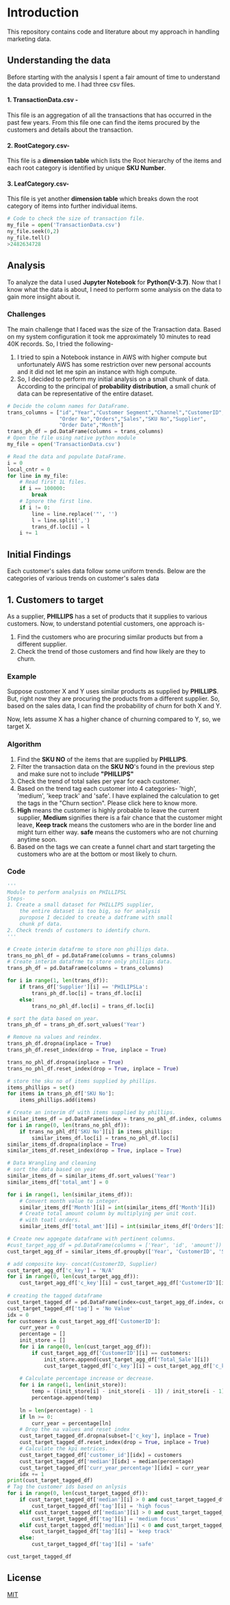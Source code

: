 # Introduction

This repository contains code and literature about my approach in handling marketing data.

## Understanding the data

Before starting with the analysis I spent a fair amount of time to understand the data provided to me. I had three csv files.
#### 1. TransactionData.csv - 
This file is an aggregation of all the transactions that has occurred in the past few years. From this file one can find the items procured by the customers and details about the transaction.
#### 2. RootCategory.csv-
This file is a **dimension table** which lists the Root hierarchy of the items and each root category is identified by unique **SKU Number**.
#### 3. LeafCategory.csv-
This file is yet another **dimension table** which breaks down the root category of items into further individual items. 

```python
# Code to check the size of transaction file.
my_file = open('TransactionData.csv')
ny_file.seek(0,2)
ny_file.tell()
>2482634728
```

## Analysis

To analyze the data I used **Jupyter Notebook** for **Python(V-3.7)**. Now that I know what the data is about, I need to perform some analysis on the data to gain more insight about it. 
### Challenges
The main challenge that I faced was the size of the Transaction data. Based on my system configuration it took me approximately 10 minutes to read 40K records. So, I tried the following-
1. I tried to spin a Notebook instance in AWS with higher compute but unfortunately AWS has some restriction over new personal accounts and it did not let me spin an instance with high compute.
2. So, I decided to perform my initial analysis on a small chunk of data. According to the principal of **probability distribution**, a small chunk of data can be representative of the entire dataset.
```Python
# Decide the column names for DataFrame.
trans_columns = ["id","Year","Customer Segment","Channel","CustomerID",
                 "Order No","Orders","Sales","SKU No","Supplier",
                 "Order Date","Month"]
trans_ph_df = pd.DataFrame(columns = trans_columns)
# Open the file using native python module
my_file = open('TransactionData.csv')

# Read the data and populate DataFrame.
i = 0
local_cntr = 0
for line in my_file:
    # Read first 1L files.
    if i == 100000:
        break
    # Ignore the first line.
    if i != 0:
        line = line.replace('"', '')
        l = line.split(',')
        trans_df.loc[i] = l
    i += 1
```

## Initial Findings
Each customer's sales data follow some uniform trends. Below are the categories of various trends on customer's sales data
##  1. Customers to target
As a supplier, **PHILLIPS** has a set of products that it supplies to various customers. Now, to understand potential customers, one approach is-
1. Find the customers who are procuring similar products but from a different supplier.
2. Check the trend of those customers and find how likely are they to churn. 
### Example
Suppose customer X and Y uses similar products as supplied by **PHILLIPS**. But, right now they are procuring the products from a different supplier. So, based on the sales data, I can find the probability of churn for both X and Y.

Now, lets assume X has a higher chance of churning compared to Y, so, we target X.

### Algorithm
1. Find the **SKU NO** of the items that are supplied by **PHILLIPS**.
2. Filter the transaction data on the **SKU NO**'s found in the previous step and make sure not to include **"PHILLIPS"**
3. Check the trend of total sales per year for each customer.
4. Based on the trend tag each customer into 4 categories- 'high', 'medium', 'keep track' and 'safe'. I have explained the calculation to get the tags in the "Churn section". Please click here to know more.
5. **High** means the customer is highly probable to leave the current supplier, **Medium** signifies there is a fair chance that the customer might leave, **Keep track** means the customers who are in the border line and might turn either way. **safe** means the customers who are not churning anytime soon.
6. Based on the tags we can create a funnel chart and start targeting the customers who are at the bottom or most likely to churn.

### Code
```python
'''
Module to perform analysis on PHILLIPSL
Steps-
1. Create a small dataset for PHILLIPS supplier, 
    the entire dataset is too big, so for analysis
    puropose I decided to create a datframe with small
    chunk pf data.
2. Check trends of customers to identify churn.
'''

# Create interim datafrme to store non phillips data.
trans_no_phl_df = pd.DataFrame(columns = trans_columns)
# Create interim datafrme to store only phillips data.
trans_ph_df = pd.DataFrame(columns = trans_columns)

for i in range(1, len(trans_df)):
    if trans_df['Supplier'][i] == 'PHILIPSLa':
        trans_ph_df.loc[i] = trans_df.loc[i]
    else:
        trans_no_phl_df.loc[i] = trans_df.loc[i]

# sort the data based on year.
trans_ph_df = trans_ph_df.sort_values('Year')

# Remove na values and reindex.
trans_ph_df.dropna(inplace = True)
trans_ph_df.reset_index(drop = True, inplace = True)

trans_no_phl_df.dropna(inplace = True)
trans_no_phl_df.reset_index(drop = True, inplace = True)

# store the sku no of items supplied by phillips.
items_phillips = set()
for items in trans_ph_df['SKU No']:
    items_phillips.add(items)

# Create an interim df with items supplied by phillips.
similar_items_df = pd.DataFrame(index = trans_no_phl_df.index, columns = trans_columns)
for i in range(0, len(trans_no_phl_df)):
    if trans_no_phl_df['SKU No'][i] in items_phillips:
        similar_items_df.loc[i] = trans_no_phl_df.loc[i]
similar_items_df.dropna(inplace = True)
similar_items_df.reset_index(drop = True, inplace = True)

# Data Wrangling and cleaning
# sort the data based on year
similar_items_df = similar_items_df.sort_values('Year')
similar_items_df['total_amt'] = 0

for i in range(1, len(similar_items_df)):
    # Convert month value to integer.
    similar_items_df['Month'][i] = int(similar_items_df['Month'][i])
    # Create total amount column by multiplying per unit cost.
    # with toatl orders.
    similar_items_df['total_amt'][i] = int(similar_items_df['Orders'][i]) * float(similar_items_df['Sales'][i])

# Create new aggegate dataframe with pertinent columns.
#cust_target_agg_df = pd.DataFrame(columns = ['Year', 'id', 'amount'])
cust_target_agg_df = similar_items_df.groupby(['Year', 'CustomerID', 'Supplier', 'SKU No']).total_amt.sum().to_frame('Total_Sale').reset_index()

# add composite key- concat(CustomerID, Supplier)
cust_target_agg_df['c_key'] = 'N/A'
for i in range(0, len(cust_target_agg_df)):
    cust_target_agg_df['c_key'][i] = cust_target_agg_df['CustomerID'][i] + cust_target_agg_df['Supplier'][i]
    
# creating the tagged dataframe
cust_target_tagged_df = pd.DataFrame(index=cust_target_agg_df.index, columns = ['customer_id', 'c_key', 'median', 'curr_year_percentage', 'tag'])
cust_target_tagged_df['tag'] = 'No Value'
idx = 0
for customers in cust_target_agg_df['CustomerID']:
    curr_year = 0
    percentage = []
    init_store = []
    for i in range(0, len(cust_target_agg_df)):
        if cust_target_agg_df['CustomerID'][i] == customers:
            init_store.append(cust_target_agg_df['Total_Sale'][i])
            cust_target_tagged_df['c_key'][i] = cust_target_agg_df['c_key'][i]
    
    # Calculate percentage increase or decrease.
    for i in range(1, len(init_store)):
        temp = ((init_store[i] - init_store[i - 1]) / init_store[i - 1]) * 100
        percentage.append(temp)
    
    ln = len(percentage) - 1
    if ln >= 0:
        curr_year = percentage[ln]
    # Drop the na values and reset index
    cust_target_tagged_df.dropna(subset=['c_key'], inplace = True)
    cust_target_tagged_df.reset_index(drop = True, inplace = True)
    # Calculate the kpi metrices.
    cust_target_tagged_df['customer_id'][idx] = customers
    cust_target_tagged_df['median'][idx] = median(percentage)
    cust_target_tagged_df['curr_year_percentage'][idx] = curr_year
    idx += 1
print(cust_target_tagged_df)
# Tag the customer ids based on anlysis
for i in range(0, len(cust_target_tagged_df)):
    if cust_target_tagged_df['median'][i] > 0 and cust_target_tagged_df['curr_year_percentage'][i] < 0:
        cust_target_tagged_df['tag'][i] = 'high focus'
    elif cust_target_tagged_df['median'][i] > 0 and cust_target_tagged_df['curr_year_percentage'][i] > 0 and cust_target_tagged_df['curr_year_percentage'][i] < cust_target_tagged_df['median'][i]:
        cust_target_tagged_df['tag'][i] = 'medium focus'
    elif cust_target_tagged_df['median'][i] < 0 and cust_target_tagged_df['curr_year_percentage'][i] > 0 and cust_target_tagged_df['curr_year_percentage'][i] > cust_target_tagged_df['median'][i]:
        cust_target_tagged_df['tag'][i] = 'keep track'
    else:
        cust_target_tagged_df['tag'][i] = 'safe'

cust_target_tagged_df
```

## License
[MIT](https://choosealicense.com/licenses/mit/)
